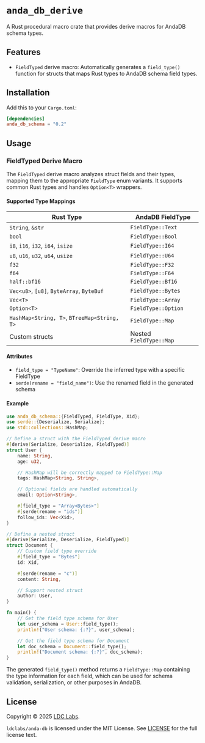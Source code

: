 # `anda_db_derive`

A Rust procedural macro crate that provides derive macros for AndaDB schema types.

## Features

- `FieldTyped` derive macro: Automatically generates a `field_type()` function for structs that maps Rust types to AndaDB schema field types.

## Installation

Add this to your `Cargo.toml`:

```toml
[dependencies]
anda_db_schema = "0.2"
```

## Usage

### FieldTyped Derive Macro

The `FieldTyped` derive macro analyzes struct fields and their types, mapping them to the appropriate `FieldType` enum variants. It supports common Rust types and handles `Option<T>` wrappers.

#### Supported Type Mappings

| Rust Type                                   | AndaDB FieldType        |
| ------------------------------------------- | ----------------------- |
| `String`, `&str`                            | `FieldType::Text`       |
| `bool`                                      | `FieldType::Bool`       |
| `i8`, `i16`, `i32`, `i64`, `isize`          | `FieldType::I64`        |
| `u8`, `u16`, `u32`, `u64`, `usize`          | `FieldType::U64`        |
| `f32`                                       | `FieldType::F32`        |
| `f64`                                       | `FieldType::F64`        |
| `half::bf16`                                | `FieldType::Bf16`       |
| `Vec<u8>`, `[u8]`, `ByteArray`, `ByteBuf`   | `FieldType::Bytes`      |
| `Vec<T>`                                    | `FieldType::Array`      |
| `Option<T>`                                 | `FieldType::Option`     |
| `HashMap<String, T>`, `BTreeMap<String, T>` | `FieldType::Map`        |
| Custom structs                              | Nested `FieldType::Map` |

#### Attributes

- `field_type = "TypeName"`: Override the inferred type with a specific FieldType
- `serde(rename = "field_name")`: Use the renamed field in the generated schema

#### Example

```rust
use anda_db_schema::{FieldTyped, FieldType, Xid};
use serde::{Deserialize, Serialize};
use std::collections::HashMap;

// Define a struct with the FieldTyped derive macro
#[derive(Serialize, Deserialize, FieldTyped)]
struct User {
    name: String,
    age: u32,

    // HashMap will be correctly mapped to FieldType::Map
    tags: HashMap<String, String>,

    // Optional fields are handled automatically
    email: Option<String>,

    #[field_type = "Array<Bytes>"]
    #[serde(rename = "ids")]
    follow_ids: Vec<Xid>,
}

// Define a nested struct
#[derive(Serialize, Deserialize, FieldTyped)]
struct Document {
    // Custom field type override
    #[field_type = "Bytes"]
    id: Xid,

    #[serde(rename = "c")]
    content: String,

    // Support nested struct
    author: User,
}

fn main() {
    // Get the field type schema for User
    let user_schema = User::field_type();
    println!("User schema: {:?}", user_schema);

    // Get the field type schema for Document
    let doc_schema = Document::field_type();
    println!("Document schema: {:?}", doc_schema);
}
```

The generated `field_type()` method returns a `FieldType::Map` containing the type information for each field, which can be used for schema validation, serialization, or other purposes in AndaDB.

## License
Copyright © 2025 [LDC Labs](https://github.com/ldclabs).

`ldclabs/anda-db` is licensed under the MIT License. See [LICENSE](../../LICENSE) for the full license text.
